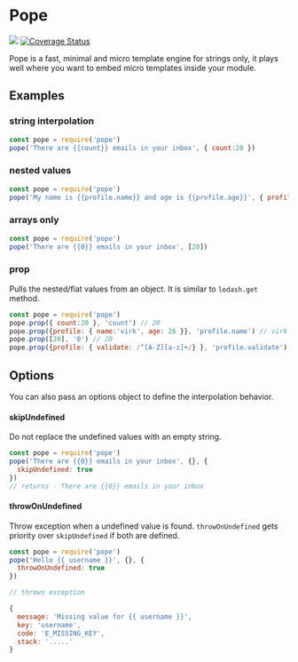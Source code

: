 # Pope

![](https://img.shields.io/travis/poppinss/pope.svg)
[![Coverage Status](https://coveralls.io/repos/poppinss/pope/badge.svg?branch=master&service=github)](https://coveralls.io/github/poppinss/pope?branch=master)

Pope is a fast, minimal and micro template engine for strings only, it plays well where you want to embed micro templates inside your module.

## Examples

### string interpolation
```javascript
const pope = require('pope')
pope('There are {{count}} emails in your inbox', { count:20 })
```

### nested values

```javascript
const pope = require('pope')
pope('My name is {{profile.name}} and age is {{profile.age}}', { profile: { name:'virk', age: 26 } })
```

### arrays only

```javascript
const pope = require('pope')
pope('There are {{0}} emails in your inbox', [20])
```

### prop
Pulls the nested/flat values from an object. It is similar to `lodash.get` method.

```javascript
const pope = require('pope')
pope.prop({ count:20 }, 'count') // 20
pope.prop({profile: { name:'virk', age: 26 }}, 'profile.name') // virk
pope.prop([20], '0') // 20
pope.prop({profile: { validate: /^[A-Z][a-z]+/} }, 'profile.validate') //   /^[A-Z][a-z]+/
```

## Options

You can also pass an options object to define the interpolation behavior.

#### skipUndefined
Do not replace the undefined values with an empty string.

```javascript
const pope = require('pope')
pope('There are {{0}} emails in your inbox', {}, {
  skipUndefined: true
})
// returns - There are {{0}} emails in your inbox
```

#### throwOnUndefined
Throw exception when a undefined value is found. `throwOnUndefined` gets priority over `skipUndefined` if both are defined.

```javascript
const pope = require('pope')
pope('Hello {{ username }}', {}, {
  throwOnUndefined: true
})

// throws exception
```

```js
{
  message: 'Missing value for {{ username }}',
  key: 'username',
  code: 'E_MISSING_KEY',
  stack: '.....'
}
```
